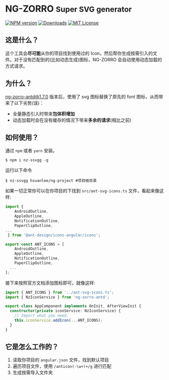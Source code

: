 <h1>
NG-ZORRO
<small>Super SVG generator</small>
</h1>

[![NPM version][npm-image]][npm-url]
[![Downloads][downloads-image]][downloads-url]
[![MIT License][license-image]][license-url]

## 这是什么？

这个工具会**尽可能**从你的项目找到使用过的 Icon，然后帮你生成按需引入的文件。对于没有匹配到的(比如动态生成)图标，NG-ZORRO 会自动使用动态加载的方式请求。

## 为什么？

[ng-zorro-antd@1.7.0](https://github.com/NG-ZORRO/ng-zorro-antd/releases/tag/1.7.0) 版本后，使用了 svg 图标替换了原先的 font 图标，从而带来了以下劣势(误)：

- 全量静态引入时带来**包体积增加**
- 动态加载时会在没有缓存的情况下带来**多余的请求**(相比之前)

## 如何使用？

通过 `npm` 或者 `yarn` 安装。

```shell
$ npm i nz-ssvgg -g
```

运行以下命令

```shell
$ nz-ssvgg hsuanlee/ng-project #项目根目录
```

如果一切正常你可以在你项目的下找到 `src/ant-svg-icons.ts` 文件，看起来像这样:

```ts
import {
    AndroidOutline,
    AppleOutline,
    NotificationOutline,
    PaperClipOutline,
...
 } from '@ant-design/icons-angular/icons';

export const ANT_ICONS = [
    AndroidOutline,
    AppleOutline,
    NotificationOutline,
    PaperClipOutline,
  ...
];

```

接下来按照官方文档添加图标即可，就像这样:

```ts
import { ANT_ICONS } from '../ant-svg-icons.ts';
import { NzIconService } from 'ng-zorro-antd';

export class AppComponent implements OnInit, AfterViewInit {
  constructor(private iconService: NzIconService) {
    // Import what you need.
    this.iconService.addIcon(...ANT_ICONS);
  }
}
```

## 它是怎么工作的？

1. 读取你项目的 `angular.json` 文件，找到默认项目
2. 遍历项目文件，使用 `/anticon(-\w+)+/g` 进行匹配
3. 生成按需导入文件夹


[npm-url]: https://www.npmjs.com/package/nz-ssvgg
[npm-image]: https://img.shields.io/npm/v/nz-ssvgg.svg
[downloads-image]: https://img.shields.io/npm/dm/nz-ssvgg.svg
[downloads-url]: http://badge.fury.io/js/nz-ssvgg
[license-image]: http://img.shields.io/badge/license-MIT-blue.svg?style=flat
[license-url]: LICENSE
